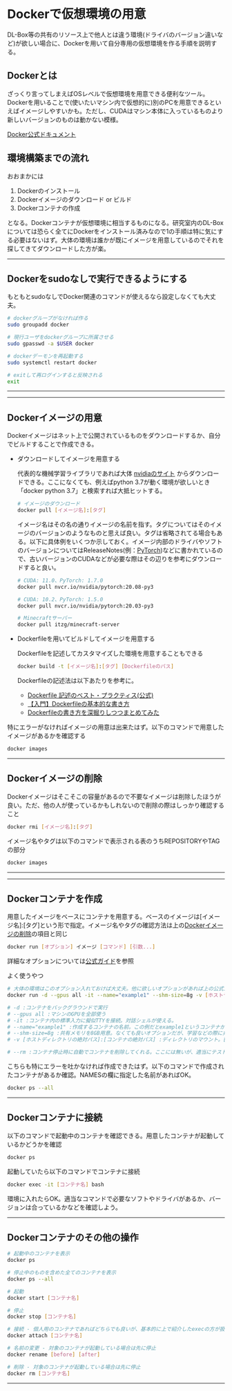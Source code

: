 # Dockerで仮想環境の用意

DL-Box等の共有のリソース上で他人とは違う環境(ドライバのバージョン違いなど)が欲しい場合に、Dockerを用いて自分専用の仮想環境を作る手順を説明する。

## Dockerとは

ざっくり言ってしまえばOSレベルで仮想環境を用意できる便利なツール。Dockerを用いることで(使いたいマシン内で仮想的に)別のPCを用意できるといえばイメージしやすいかも。ただし、CUDAはマシン本体に入っているものより新しいバージョンのものは動かない模様。

[Docker公式ドキュメント](https://docs.docker.jp/engine/reference/commandline/index.html#id8)

## 環境構築までの流れ

おおまかには

1. Dockerのインストール
1. Dockerイメージのダウンロード or ビルド
1. Dockerコンテナの作成

となる。Dockerコンテナが仮想環境に相当するものになる。研究室内のDL-Boxについては恐らく全てにDockerをインストール済みなので1の手順は特に気にする必要はないはず。大体の環境は誰かが既にイメージを用意しているのでそれを探してきてダウンロードした方が楽。

---

## Dockerをsudoなしで実行できるようにする

もともとsudoなしでDocker関連のコマンドが使えるなら設定しなくても大丈夫。

```bash
# dockerグループがなければ作る
sudo groupadd docker

# 現行ユーザをdockerグループに所属させる
sudo gpasswd -a $USER docker

# dockerデーモンを再起動する
sudo systemctl restart docker

# exitして再ログインすると反映される
exit
```

---
---

## Dockerイメージの用意

Dockerイメージはネット上で公開されているものをダウンロードするか、自分でビルドすることで作成できる。

- ダウンロードしてイメージを用意する

  代表的な機械学習ライブラリであれば大体
  [nvidiaのサイト](https://ngc.nvidia.com/catalog/containers/)
  からダウンロードできる。ここになくても、例えばpython 3.7が動く環境が欲しいとき「docker python 3.7」と検索すれば大抵ヒットする。

  ```bash
  # イメージのダウンロード
  docker pull [イメージ名]:[タグ]
  ```

  イメージ名はその名の通りイメージの名前を指す。タグについてはそのイメージのバージョンのようなものと思えば良い。タグは省略されてる場合もある。以下に具体例をいくつか示しておく。イメージ内部のドライバやソフトのバージョンについてはReleaseNotes(例：[PyTorch](https://docs.nvidia.com/deeplearning/frameworks/pytorch-release-notes/index.html))などに書かれているので、古いバージョンのCUDAなどが必要な際はその辺りを参考にダウンロードすると良い。

  ```bash
  # CUDA: 11.0、PyTorch: 1.7.0
  docker pull nvcr.io/nvidia/pytorch:20.08-py3

  # CUDA: 10.2、PyTorch: 1.5.0
  docker pull nvcr.io/nvidia/pytorch:20.03-py3

  # Minecraftサーバー
  docker pull itzg/minecraft-server
  ```

- Dockerfileを用いてビルドしてイメージを用意する

  Dockerfileを記述してカスタマイズした環境を用意することもできる

  ```bash
  docker build -t [イメージ名]:[タグ] [Dockerfileのパス]
  ```

  Dockerfileの記述法は以下あたりを参考に。

  - [Dockerfile 記述のベスト・プラクティス(公式)](https://docs.docker.jp/engine/userguide/eng-image/dockerfile_best-practices.html)
  - [【入門】Dockerfileの基本的な書き方](https://techblog.recochoku.jp/1022)
  - [Dockerfileの書き方を深掘りしつつまとめてみた](https://qiita.com/yuta-ushijima/items/4633fb69c0540fc22ccb)

特にエラーがなければイメージの用意は出来たはず。以下のコマンドで用意したイメージがあるかを確認する

```bash
docker images
```

---

## Dockerイメージの削除 <a name="rmi"></a>

Dockerイメージはそこそこの容量があるので不要なイメージは削除したほうが良い。ただ、他の人が使っているかもしれないので削除の際はしっかり確認すること

```bash
docker rmi [イメージ名]:[タグ]
```

イメージ名やタグは以下のコマンドで表示される表のうちREPOSITORYやTAGの部分

```bash
docker images
```

---
---

## Dockerコンテナを作成

用意したイメージをベースにコンテナを用意する。ベースのイメージは[イメージ名]:[タグ]という形で指定。イメージ名やタグの確認方法は上の[Dockerイメージの削除](#rmi)の項目と同じ

```bash
docker run [オプション] イメージ [コマンド] [引数...]
```

詳細なオプションについては[公式ガイド](https://docs.docker.jp/engine/reference/commandline/run.html)を参照

よく使うやつ

```bash
# 大体の環境はこのオプション入れておけば大丈夫。他に欲しいオプションがあれば上の公式ガイドとかを参考に。
docker run -d --gpus all -it --name="example1" --shm-size=8g -v [ホストディレクトリの絶対パス]:[コンテナの絶対パス] [イメージ名]:[タグ]

# -d :コンテナをバックグラウンドで実行
# --gpus all :マシンのGPUを全部使う
# -it :コンテナ内の標準入力に擬似TTYを接続。対話シェルが使える。
# --name="example1" :作成するコンテナの名前。この例だとexample1というコンテナが作成される。作る際は自分の名前を入れるなど分かりやすくしよう。当たり前だが他のコンテナと被らないように。
# --shm-size=8g :共有メモリを8GB用意。なくても良いオプションだが、学習などの際に共有メモリが足りない的なエラーを吐く可能性が高くなる。大体は8GBで足りるが、それでも足りなかったら適当に増やせばOK。
# -v [ホストディレクトリの絶対パス]:[コンテナの絶対パス] :ディレクトリのマウント。[ホストディレクトリの絶対パス]に自分のプログラムやデータがあるディレクトリを指定することで、Docker内では[コンテナの絶対パス]でアクセスできる。極力他人のデータが入ってる場所や共有ディレクトリは指定しないように。逆にここを設定しないとマシンに入ってるデータが扱えなくて色々困ると思う。

# --rm :コンテナ停止時に自動でコンテナを削除してくれる。ここには無いが、適当にテストがてらコンテナを立てて後で削除するとかであれば、このオプションを入れておくことで削除の手間が省ける。
```

こちらも特にエラーを吐かなければ作成できたはず。以下のコマンドで作成されたコンテナがあるか確認。NAMESの欄に指定した名前があればOK。

```bash
docker ps --all
```

---

## Dockerコンテナに接続

以下のコマンドで起動中のコンテナを確認できる。用意したコンテナが起動しているかどうかを確認

```bash
docker ps
```

起動していたら以下のコマンドでコンテナに接続

```bash
docker exec -it [コンテナ名] bash
```

環境に入れたらOK。適当なコマンドで必要なソフトやドライバがあるか、バージョンは合っているかなどを確認しよう。

---

## Dockerコンテナのその他の操作

```bash
# 起動中のコンテナを表示
docker ps

# 停止中のものを含めた全てのコンテナを表示
docker ps --all

# 起動
docker start [コンテナ名]

# 停止
docker stop [コンテナ名]

# 接続 - 個人用のコンテナであればどちらでも良いが、基本的に上で紹介したexecの方が扱いやすい
docker attach [コンテナ名]

# 名前の変更 - 対象のコンテナが起動している場合は先に停止
docker rename [before] [after]

# 削除 - 対象のコンテナが起動している場合は先に停止
docker rm [コンテナ名]
```

---
